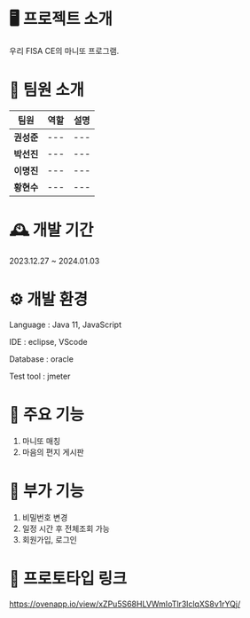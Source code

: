 # 🖥️ 프로젝트 소개

우리 FISA CE의 마니또 프로그램.


# 👤 팀원 소개

|**팀원**|역할|설명|
|----|----|----|
|**권성준**|---|---|
|**박선진**|---|---|
|**이명진**|---|---|
|**황현수**|---|---|


# 🕰️ 개발 기간

2023.12.27 ~ 2024.01.03


# ⚙️ 개발 환경

Language : Java 11, JavaScript

IDE : eclipse, VScode

Database : oracle

Test tool : jmeter



# 📌 주요 기능

1. 마니또 매칭
2. 마음의 편지 게시판


# 📌 부가 기능
1. 비밀번호 변경
2. 일정 시간 후 전체조회 가능
3. 회원가입, 로그인
   
# 📌 프로토타입 링크
https://ovenapp.io/view/xZPu5S68HLVWmIoTlr3lclqXS8v1rYQj/
